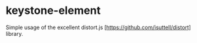 # keystone-element
Simple usage of the excellent distort.js [https://github.com/isuttell/distort] library.

